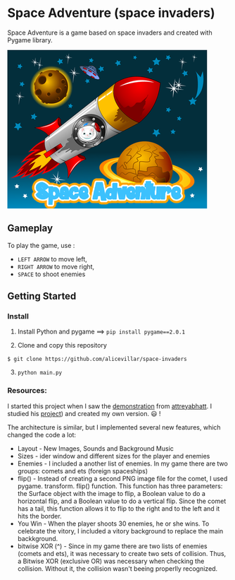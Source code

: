 # Space Adventure (space invaders)

Space Adventure is a game based on space invaders and created with Pygame library. 


  
![print](cover.png)

## Gameplay  

To play the game, use :
 
- `LEFT ARROW` to move left,
- `RIGHT ARROW` to move right,
- `SPACE` to shoot enemies  
  

## Getting Started

### Install

1. Install Python and pygame ==> `pip install pygame==2.0.1`

2. Clone and copy this repository

```
$ git clone https://github.com/alicevillar/space-invaders
```

3. `python main.py`
  

### Resources:

I started this project when I saw the [demonstration](https://www.youtube.com/watch?v=FfWpgLFMI7w&t=6893s) from [attreyabhatt](https://github.com/attreyabhatt). I studied his [project](https://github.com/attreyabhatt/Space-Invaders-Pygame)) and created my own version. :smiley: ! 

The architecture is similar, but I implemented several new features, which changed the code a lot:

* Layout - New Images, Sounds and Background Music 
* Sizes - ider window and different sizes for the player and enemies
* Enemies - I included a another list of enemies. In my game there are two groups: comets and ets (foreign spaceships) 
* flip() - Instead of creating a second PNG image file for the comet, I used pygame. transform. flip() function. This function has three parameters: the Surface object with the image to flip, a Boolean value to do a horizontal flip, and a Boolean value to do a vertical flip. Since the comet has a tail, this function allows it to flip to the right and to the left and it hits the border. 
* You Win - When the player shoots 30 enemies, he or she wins. To celebrate the vitory, I included a vitory background to replace the main backkground. 
* bitwise XOR (^) - Since in my game there are two lists of enemies (comets and ets), it was necessary to create two sets of collision. Thus, a Bitwise XOR (exclusive OR) was necessary when checking the collision. Without it, the collision wasn't beeing properlly recognized. 
